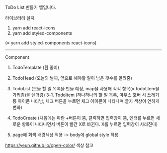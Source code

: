 ToDo List 만들기 앱입니다.

라이브러리 설치

1. yarn add react-icons
2. yarn add styled-components

(= yarn add styled-components react-icons)

---

Component

1. TodoTemplate (흰 종이)
2. TodoHead (오늘의 날짜, 앞으로 해야할 일이 남은 갯수를 알려줌)
3. TodoList (오늘 할 일 목록을 만들 예정, map을 사용해 각각 항목(= todoLtem을 가리킴)을 렌더링)
   3-1. TodoItem (하나하나의 할 일 목록, 마우스 호버 시 쓰레기통 아이콘 나타남, 체크 버튼을 누르면 체크 아이콘이 나타나며 글자 색상이 연하게 변화)
4. TodoCreate (처음에는 파란 +버튼이 뜸, 클릭하면 입력창이 뜸, 엔터를 누르면 새로운 항목이 나타나면서 버튼이 빨간 X로 바뀐다. X를 누르면 입력창이 사라진다)

5. page에 회색 배경색상 적용 -> body에 global style 적용

https://yeun.github.io/open-color/ 색상 참고
